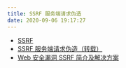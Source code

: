 ```yaml
---
title: SSRF 服务端请求伪造
date: 2020-09-06 19:17:27
---
```


- [SSRF](https://www.jianshu.com/p/10ec9bd3fa0a)
- [SSRF 服务端请求伪造（转载）](https://juejin.im/post/6844903824948199431)
- [Web 安全漏洞 SSRF 简介及解决方案](https://juejin.im/post/6844903765145993224)
